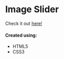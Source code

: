# Image Slider
Check it out <a href="https://ianbrdeguzman.github.io/imageslider/">here!</a>
#### Created using:
* HTML5
* CSS3
